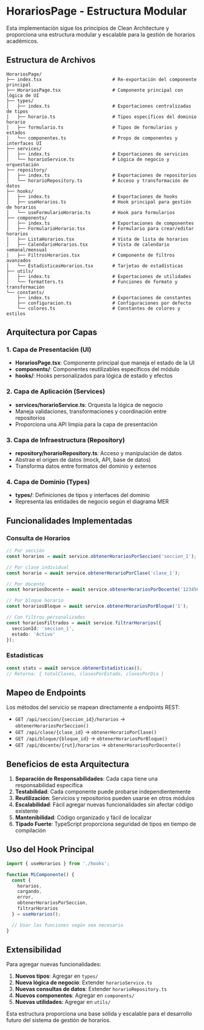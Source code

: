 # HorariosPage - Estructura Modular

Esta implementación sigue los principios de Clean Architecture y proporciona una estructura modular y escalable para la gestión de horarios académicos.

## Estructura de Archivos

```
HorariosPage/
├── index.tsx                          # Re-exportación del componente principal
├── HorariosPage.tsx                   # Componente principal con lógica de UI
├── types/
│   ├── index.ts                       # Exportaciones centralizadas de tipos
│   ├── horario.ts                     # Tipos específicos del dominio horario
│   ├── formulario.ts                  # Tipos de formularios y estados
│   └── componentes.ts                 # Props de componentes y interfaces UI
├── services/
│   ├── index.ts                       # Exportaciones de servicios
│   └── horarioService.ts              # Lógica de negocio y orquestación
├── repository/
│   ├── index.ts                       # Exportaciones de repositorios
│   └── horarioRepository.ts           # Acceso y transformación de datos
├── hooks/
│   ├── index.ts                       # Exportaciones de hooks
│   ├── useHorarios.ts                 # Hook principal para gestión de horarios
│   └── useFormularioHorario.ts        # Hook para formularios
├── components/
│   ├── index.ts                       # Exportaciones de componentes
│   ├── FormularioHorario.tsx          # Formulario para crear/editar horarios
│   ├── ListaHorarios.tsx              # Vista de lista de horarios
│   ├── CalendarioHorarios.tsx         # Vista de calendario semanal/mensual
│   ├── FiltrosHorarios.tsx            # Componente de filtros avanzados
│   └── EstadisticasHorarios.tsx       # Tarjetas de estadísticas
├── utils/
│   ├── index.ts                       # Exportaciones de utilidades
│   └── formatters.ts                  # Funciones de formato y transformación
└── constants/
    ├── index.ts                       # Exportaciones de constantes
    ├── configuracion.ts               # Configuraciones por defecto
    └── colores.ts                     # Constantes de colores y estilos
```

## Arquitectura por Capas

### 1. Capa de Presentación (UI)
- **HorariosPage.tsx**: Componente principal que maneja el estado de la UI
- **components/**: Componentes reutilizables específicos del módulo
- **hooks/**: Hooks personalizados para lógica de estado y efectos

### 2. Capa de Aplicación (Services)
- **services/horarioService.ts**: Orquesta la lógica de negocio
- Maneja validaciones, transformaciones y coordinación entre repositorios
- Proporciona una API limpia para la capa de presentación

### 3. Capa de Infraestructura (Repository)
- **repository/horarioRepository.ts**: Acceso y manipulación de datos
- Abstrae el origen de datos (mock, API, base de datos)
- Transforma datos entre formatos del dominio y externos

### 4. Capa de Dominio (Types)
- **types/**: Definiciones de tipos y interfaces del dominio
- Representa las entidades de negocio según el diagrama MER

## Funcionalidades Implementadas

### Consulta de Horarios
```typescript
// Por sección
const horarios = await service.obtenerHorariosPorSeccion('seccion_1');

// Por clase individual
const horario = await service.obtenerHorarioPorClase('clase_1');

// Por docente
const horariosDocente = await service.obtenerHorariosPorDocente('12345678-9');

// Por bloque horario
const horariosBloque = await service.obtenerHorariosPorBloque('1');

// Con filtros personalizados
const horariosFiltrados = await service.filtrarHorarios({
  seccionId: 'seccion_1',
  estado: 'Activo'
});
```

### Estadísticas
```typescript
const stats = await service.obtenerEstadisticas();
// Retorna: { totalClases, clasesPorEstado, clasesPorDia }
```

## Mapeo de Endpoints

Los métodos del servicio se mapean directamente a endpoints REST:

- `GET /api/seccion/{seccion_id}/horarios` → `obtenerHorariosPorSeccion()`
- `GET /api/clase/{clase_id}` → `obtenerHorarioPorClase()`
- `GET /api/bloque/{bloque_id}` → `obtenerHorariosPorBloque()`
- `GET /api/docente/{rut}/horarios` → `obtenerHorariosPorDocente()`

## Beneficios de esta Arquitectura

1. **Separación de Responsabilidades**: Cada capa tiene una responsabilidad específica
2. **Testabilidad**: Cada componente puede probarse independientemente
3. **Reutilización**: Servicios y repositorios pueden usarse en otros módulos
4. **Escalabilidad**: Fácil agregar nuevas funcionalidades sin afectar código existente
5. **Mantenibilidad**: Código organizado y fácil de localizar
6. **Tipado Fuerte**: TypeScript proporciona seguridad de tipos en tiempo de compilación

## Uso del Hook Principal

```typescript
import { useHorarios } from './hooks';

function MiComponente() {
  const {
    horarios,
    cargando,
    error,
    obtenerHorariosPorSeccion,
    filtrarHorarios
  } = useHorarios();

  // Usar las funciones según sea necesario
}
```

## Extensibilidad

Para agregar nuevas funcionalidades:

1. **Nuevos tipos**: Agregar en `types/`
2. **Nueva lógica de negocio**: Extender `horarioService.ts`
3. **Nuevas consultas de datos**: Extender `horarioRepository.ts`
4. **Nuevos componentes**: Agregar en `components/`
5. **Nuevas utilidades**: Agregar en `utils/`

Esta estructura proporciona una base sólida y escalable para el desarrollo futuro del sistema de gestión de horarios.